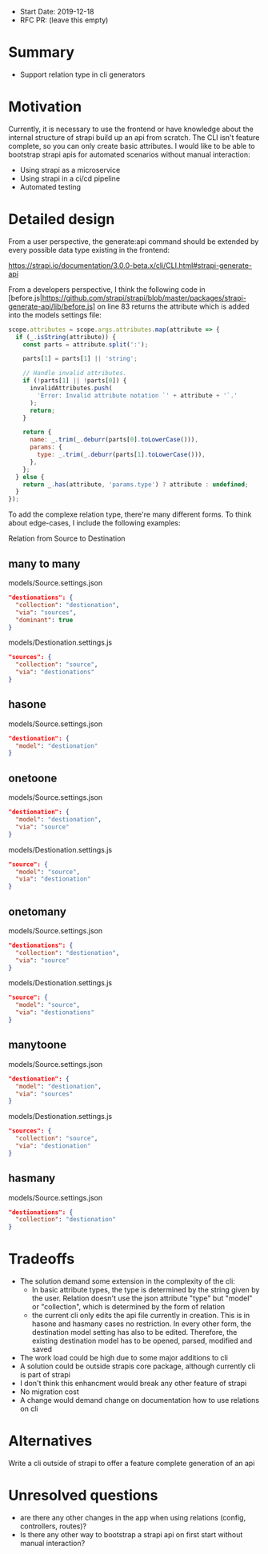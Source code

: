 - Start Date: 2019-12-18
- RFC PR: (leave this empty)

# Summary

* Support relation type in cli generators

# Motivation

Currently, it is necessary to use the frontend or have knowledge about the internal structure of strapi build up an api from scratch. The CLI isn't feature complete, so you can only create basic attributes. I would like to be able to bootstrap strapi apis for automated scenarios without manual interaction:
* Using strapi as a microservice
* Using strapi in a ci/cd pipeline
* Automated testing

# Detailed design

From a user perspective, the generate:api command should be extended by every possible data type existing in the frontend:

https://strapi.io/documentation/3.0.0-beta.x/cli/CLI.html#strapi-generate-api

From a developers perspective, I think the following code in [before.js|https://github.com/strapi/strapi/blob/master/packages/strapi-generate-api/lib/before.js] on line 83 returns the attribute which is added into the models settings file:

```javascript
scope.attributes = scope.args.attributes.map(attribute => {
  if (_.isString(attribute)) {
    const parts = attribute.split(':');

    parts[1] = parts[1] || 'string';

    // Handle invalid attributes.
    if (!parts[1] || !parts[0]) {
      invalidAttributes.push(
        'Error: Invalid attribute notation `' + attribute + '`.'
      );
      return;
    }

    return {
      name: _.trim(_.deburr(parts[0].toLowerCase())),
      params: {
        type: _.trim(_.deburr(parts[1].toLowerCase())),
      },
    };
  } else {
    return _.has(attribute, 'params.type') ? attribute : undefined;
  }
});
```

To add the complexe relation type, there're many different forms. To think about edge-cases, I include the following examples:

Relation from Source to Destination

## many to many

models/Source.settings.json

```json
"destionations": {
  "collection": "destionation",
  "via": "sources",
  "dominant": true
}
```

models/Destionation.settings.js

```json
"sources": {
  "collection": "source",
  "via": "destionations"
}
```

## hasone

models/Source.settings.json

```json
"destionation": {
  "model": "destionation"
}
```

## onetoone

models/Source.settings.json

```json
"destionation": {
  "model": "destionation",
  "via": "source"
}
```

models/Destionation.settings.js

```json
"source": {
  "model": "source",
  "via": "destionation"
}
```

## onetomany

models/Source.settings.json

```json
"destionations": {
  "collection": "destionation",
  "via": "source"
}
```

models/Destionation.settings.js

```json
"source": {
  "model": "source",
  "via": "destionations"
}
```

## manytoone

models/Source.settings.json

```json
"destionation": {
  "model": "destionation",
  "via": "sources"
}
```

models/Destionation.settings.js

```json
"sources": {
  "collection": "source",
  "via": "destionation"
}
```

## hasmany

models/Source.settings.json

```json
"destionations": {
  "collection": "destionation"
}
```

# Tradeoffs

* The solution demand some extension in the complexity of the cli:
  * In basic attribute types, the type is determined by the string given by the user. Relation doesn't use the json attribute "type" but "model" or "collection", which is determined by the form of relation
  * the current cli only edits the api file currently in creation. This is in hasone and hasmany cases no restriction. In every other form, the destination model setting has also to be edited. Therefore, the existing destination model has to be opened, parsed, modified and saved
* The work load could be high due to some major additions to cli
* A solution could be outside strapis core package, although currently cli is part of strapi
* I don't think this enhancment would break any other feature of strapi
* No migration cost
* A change would demand change on documentation how to use relations on cli

# Alternatives

Write a cli outside of strapi to offer a feature complete generation of an api

# Unresolved questions

* are there any other changes in the app when using relations (config, controllers, routes)?
* Is there any other way to bootstrap a strapi api on first start without manual interaction?
